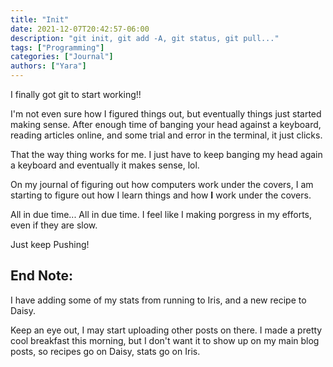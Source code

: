 ```yaml
---
title: "Init"
date: 2021-12-07T20:42:57-06:00
description: "git init, git add -A, git status, git pull..."
tags: ["Programming"]
categories: ["Journal"]
authors: ["Yara"]
---
```


I finally got git to start working!!

I'm not even sure how I figured things out, but eventually things just started making sense. After enough time of banging your head against a keyboard, reading articles online, and some trial and error in the terminal, it just clicks.

That the way thing works for me. I just have to keep banging my head again a keyboard and eventually it makes sense, lol.

On my journal of figuring out how computers work under the covers, I am starting to figure out how I learn things and how **I** work under the covers.

All in due time... All in due time. I feel like I making porgress in my efforts, even if they are slow.

Just keep Pushing!

## End Note:

I have adding some of my stats from running to Iris, and a new recipe to Daisy.

Keep an eye out, I may start uploading other posts on there. I made a pretty cool breakfast this morning, but I don't want it to show up on my main blog posts, so recipes go on Daisy, stats go on Iris.